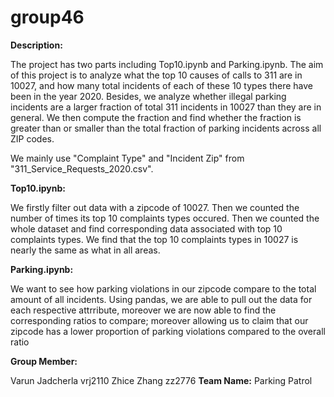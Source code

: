 # group46

**Description:**
  
  The project has two parts including Top10.ipynb and Parking.ipynb. The aim of this project is to analyze what the top 10 causes of calls to 311 are in 10027, and  how many total incidents of each of these 10 types there have been in the year 2020. Besides, we analyze whether illegal parking incidents are a larger fraction of total 311 incidents in 10027 than they are in general. We then compute the fraction and find whether the fraction is greater than or smaller than the total fraction of parking incidents across all ZIP codes.
  
  We mainly use "Complaint Type" and "Incident Zip" from "311_Service_Requests_2020.csv".
  
**Top10.ipynb:**

We firstly filter out data with a zipcode of 10027. Then we counted the number of times its top 10 complaints types occured. Then we counted the whole dataset and find corresponding data associated with top 10 complaints types. We find that the top 10 complaints types in 10027 is nearly the same as what in all areas.

**Parking.ipynb:**

We want to see how parking violations in our zipcode compare to the total amount of all incidents. Using pandas, we are able to pull out the data for each respective attrribute, moreover we are now able to find the corresponding ratios to compare; moreover allowing us to claim that our zipcode has a lower proportion of parking violations compared to the overall ratio

**Group Member:**
  
  Varun Jadcherla vrj2110
  Zhice Zhang zz2776
**Team Name:**
Parking Patrol
